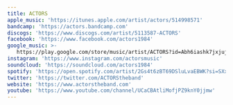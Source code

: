 ```yaml
---
title: ACTORS
apple_music: 'https://itunes.apple.com/artist/actors/514998571'
bandcamp: 'https://actors.bandcamp.com'
discogs: 'https://www.discogs.com/artist/5113587-ACTORS'
facebook: 'https://www.facebook.com/actors1984'
google_music: >-
   https://play.google.com/store/music/artist/ACTORS?id=Abh6iashk7jxjuj527a3z6fgrh4
instagram: 'https://www.instagram.com/actorsmusic'
soundcloud: 'https://soundcloud.com/actors1984'
spotify: 'https://open.spotify.com/artist/2Gs4t6zBT69DSluLvaEBWK?si=SXxgx1ppRweMyHLfzEmb6w'
twitter: 'https://twitter.com/ACTORStheband'
website: 'https://www.actorstheband.com'
youtube: 'https://www.youtube.com/channel/UCaCBAtliMofjPZ9knY0jjmw'
---
```

